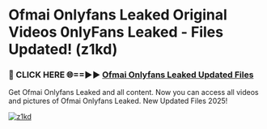 # Ofmai Onlyfans Leaked Original Videos 0nlyFans Leaked - Files Updated! (z1kd)

<h3>🔴 CLICK HERE 🌐==►► <a href="https://tinyurl.com/2wckxsce" rel="nofollow">Ofmai Onlyfans Leaked Updated Files</a></h3>

Get Ofmai Onlyfans Leaked and all content. Now you can access all videos and pictures of Ofmai Onlyfans Leaked. New Updated Files 2025!

[![z1kd](https://i.imgur.com/AFduVYN.gif)](https://tinyurl.com/2wckxsce)
